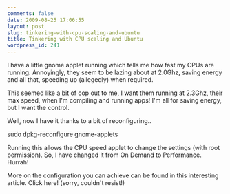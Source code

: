 ```yaml
---
comments: false
date: 2009-08-25 17:06:55
layout: post
slug: tinkering-with-cpu-scaling-and-ubuntu
title: Tinkering with CPU scaling and Ubuntu
wordpress_id: 241
---
```


I have a little gnome applet running which tells me how fast my CPUs are running. Annoyingly, they seem to be lazing about at 2.0Ghz, saving energy and all that, speeding up (allegedly) when required.

This seemed like a bit of cop out to me, I want them running at 2.3Ghz, their max speed, when I'm compiling and running apps! I'm all for saving energy, but I want the control.

Well, now I have it thanks to a bit of reconfiguring..

sudo dpkg-reconfigure gnome-applets

Running this allows the CPU speed applet to change the settings (with root permission). So, I have changed it from On Demand to Performance. Hurrah!

More on the configuration you can achieve can be found in this interesting article. Click here! (sorry, couldn't resist!)
